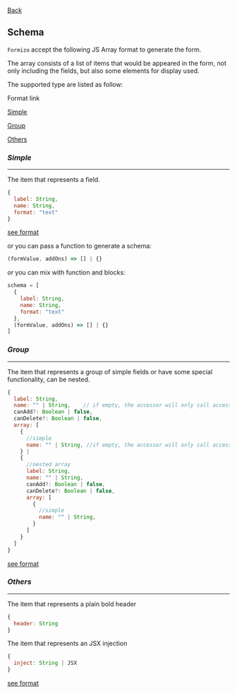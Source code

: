 [Back](../README.md)
## **Schema**

`Formizo` accept the following JS Array format to generate the form.

The array consists of a list of items that would be appeared in the form, not only including the fields, but also some elements for display used.

The supported type are listed as follow:

Format link

[Simple](./field.md)

[Group](./group.md)

[Others](./others.md)

### ***Simple***
---
The item that represents a field.

```jsx
{
  label: String,
  name: String,
  format: "text" 
}
```
[see format](./field.md)
<br/>

or you can pass a function to generate a schema:

```jsx
(formValue, addOns) => [] | {}
```

or you can mix with function and blocks:
```jsx
schema = [
  {
    label: String,
    name: String,
    format: "text" 
  },
  (formValue, addOns) => [] | {}
]
```

### ***Group***
---
The item that represents a group of simple fields or have some special functionality, can be nested.
```jsx
{
  label: String,
  name: "" | String,    // if empty, the accessor will only call accessor.{n}
  canAdd?: Boolean | false,
  canDelete?: Boolean | false,
  array: [
    {
      //simple
      name: "" | String, //if empty, the accessor will only call accessor.n
    } | 
    {
      //nested array
      label: String,
      name: "" | String,    
      canAdd?: Boolean | false,
      canDelete?: Boolean | false,
      array: [
        {
          //simple
          name: "" | String, 
        }
      ]
    }
  ]
}
```
[see format](./others.md)
<br/>

### ***Others***
---
The item that represents a plain bold header

 ```jsx
 {
   header: String
 }
 ```

 The item that represents an JSX injection

 ```jsx
 {
   inject: String | JSX
 }
 ```
[see format](./others.md)
